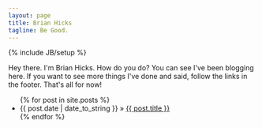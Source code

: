 ```yaml
---
layout: page
title: Brian Hicks
tagline: Be Good.
---
```

{% include JB/setup %}

Hey there. I'm Brian Hicks. How do you do? You can see I've been blogging here.
If you want to see more things I've done and said, follow the links in the
footer. That's all for now!

<ul class="posts">
  {% for post in site.posts %}
    <li><span>{{ post.date | date_to_string }}</span> &raquo; <a href="{{ BASE_PATH }}{{ post.url }}">{{ post.title }}</a></li>
  {% endfor %}
</ul>
